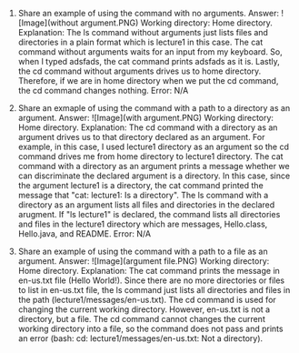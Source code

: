 1. Share an example of using the command with no arguments.
Answer: ![Image](without argument.PNG)
Working directory: Home directory.
Explanation: The ls command without arguments just lists files and directories in a plain format which is lecture1 in this case.
The cat command without arguments waits for an input from my keyboard. So, when I typed adsfads, the cat command prints adsfads as it is.
Lastly, the cd command without arguments drives us to home directory. Therefore, if we are in home directory when we put the cd command, the cd command changes nothing. 
Error: N/A

2. Share an exmaple of using the command with a path to a directory as an argument.
Answer: ![Image](with argument.PNG)
Working directory: Home directory. 
Explanation: The cd command with a directory as an argument drives us to that directory declared as an argument. For example, in this case, I used lecture1 directory as an argument so the cd command drives me from home directory to lecture1 directory.
The cat command with a directory as an argument prints a message whether we can discriminate the declared argument is a directory. In this case, since the argument lecture1 is a directory, the cat command printed the message that "cat: lecture1: Is a directory".
The ls command with a directory as an argument lists all files and directories in the declared arugment. If "ls lecture1" is declared, the command lists all directories and files in the lecture1 directory which are messages, Hello.class, Hello.java, and README. 
Error: N/A

3. Share an example of using the command with a path to a file as an argument.
Answer: ![Image](argument file.PNG)
Working directory: Home directory.
Explanation: The cat command prints the message in en-us.txt file (Hello World!).
Since there are no more directories or files to list in en-us.txt file, the ls command just lists all directories and files in the path (lecture1/messages/en-us.txt).
The cd command is used for changing the current working directory. However, en-us.txt is not a directory, but a file. The cd command cannot changes the current working directory into a file, so the command does not pass and prints an error (bash: cd: lecture1/messages/en-us.txt: Not a directory). 
